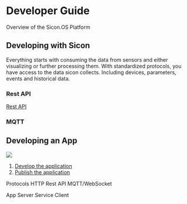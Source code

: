 # Developer Guide

Overview of the Sicon.OS Platform

## Developing with Sicon

Everything starts with consuming the data from sensors and either visualizing or further processing them.
With standardized protocols, you have access to the data sicon collects. Including devices, parameters, events and historical data.

### Rest API

[Rest API](./restapi)

### MQTT

## Developing an App

![](/app-workflow.jpg)



1. [Develop the application](./create-app.md)
2. [Publish the application](./publish-app.md)




Protocols
    HTTP Rest API
    MQTT/WebSocket

App
    Server
    Service
    Client

